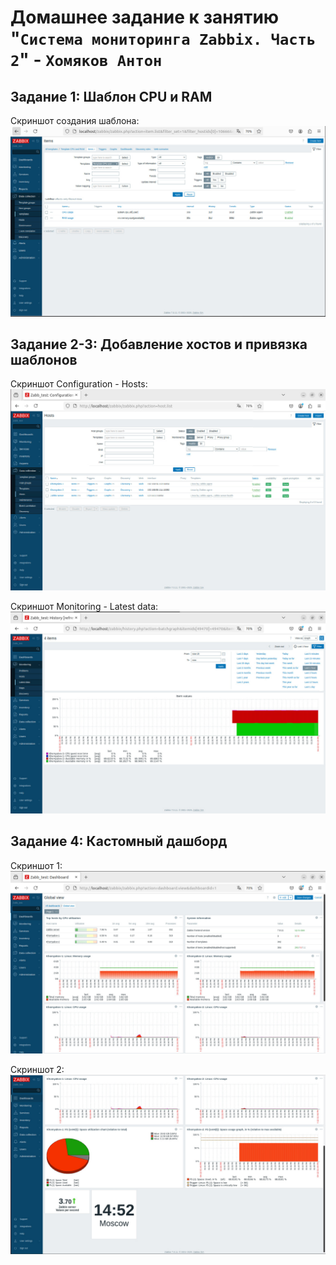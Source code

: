# Домашнее задание к занятию "`Система мониторинга Zabbix. Часть 2`" - `Хомяков Антон`


## Задание 1: Шаблон CPU и RAM
Скриншот создания шаблона:
![создание_шаблона](images/создание_шаблона.png)

## Задание 2-3: Добавление хостов и привязка шаблонов
Скриншот Configuration - Hosts:
![configuration_hosts](images/configuration_hosts.png)

Скриншот Monitoring - Latest data: 
![monitoring_latest_data](images/monitoring_latest_data.png)

## Задание 4: Кастомный дашборд
Скриншот 1: 
![дашборд_1](images/дашборд_1.png)

Скриншот 2:
![дашборд_2](images/дашборд_2.png)
